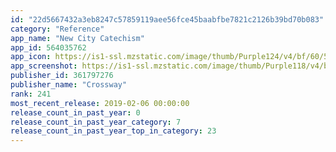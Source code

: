 ```yaml
---
id: "22d5667432a3eb8247c57859119aee56fce45baabfbe7821c2126b39bd70b083"
category: "Reference"
app_name: "New City Catechism"
app_id: 564035762
app_icon: https://is1-ssl.mzstatic.com/image/thumb/Purple124/v4/bf/60/5c/bf605cd2-bc4f-ac9d-8e89-e446c2e36d0f/AppIcon-0-1x_U007emarketing-0-0-85-220-0-7.png/1024x1024bb.png
app_screenshot: https://is1-ssl.mzstatic.com/image/thumb/Purple118/v4/bf/b8/47/bfb847fb-1c1c-9cc0-077d-1db549023830/mzl.qyokqaka.png/1242x2208bb.png
publisher_id: 361797276
publisher_name: "Crossway"
rank: 241
most_recent_release: 2019-02-06 00:00:00
release_count_in_past_year: 0
release_count_in_past_year_category: 7
release_count_in_past_year_top_in_category: 23
---
```


